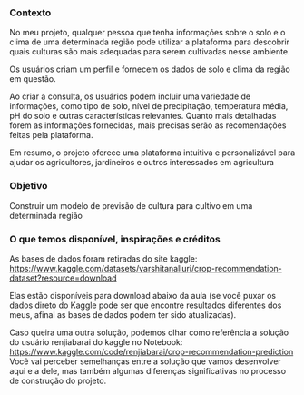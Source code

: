 ### Contexto

No meu projeto, qualquer pessoa que tenha informações sobre o solo e o clima de uma determinada região pode utilizar a plataforma para descobrir quais culturas são mais adequadas para serem cultivadas nesse ambiente.

Os usuários criam um perfil e fornecem os dados de solo e clima da região em questão.

Ao criar a consulta, os usuários podem incluir uma variedade de informações, como tipo de solo, nível de precipitação, temperatura média, pH do solo e outras características relevantes. Quanto mais detalhadas forem as informações fornecidas, mais precisas serão as recomendações feitas pela plataforma.

Em resumo, o projeto oferece uma plataforma intuitiva e personalizável para ajudar os agricultores, jardineiros e outros interessados em agricultura

### Objetivo

Construir um modelo de previsão de cultura para cultivo em uma determinada região

### O que temos disponível, inspirações e créditos

As bases de dados foram retiradas do site kaggle: https://www.kaggle.com/datasets/varshitanalluri/crop-recommendation-dataset?resource=download

Elas estão disponíveis para download abaixo da aula (se você puxar os dados direto do Kaggle pode ser que encontre resultados diferentes dos meus, afinal as bases de dados podem ter sido atualizadas).

Caso queira uma outra solução, podemos olhar como referência a solução do usuário renjiabarai do kaggle no Notebook: https://www.kaggle.com/code/renjiabarai/crop-recommendation-prediction
Você vai perceber semelhanças entre a solução que vamos desenvolver aqui e a dele, mas também algumas diferenças significativas no processo de construção do projeto.
